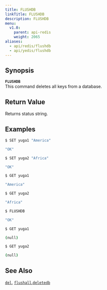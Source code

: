 ```yaml
---
title: FLUSHDB
linkTitle: FLUSHDB
description: FLUSHDB
menu:
  v1.0:
    parent: api-redis
    weight: 2065
aliases:
  - api/redis/flushdb
  - api/yedis/flushdb
---
```


## Synopsis
<b>`FLUSHDB`</b><br>
This command deletes all keys from a database.

## Return Value
Returns status string.

## Examples
```{.sh .copy .separator-dollar}
$ SET yuga1 "America"
```
```sh
"OK"
```
```{.sh .copy .separator-dollar}
$ SET yuga2 "Africa"
```
```sh
"OK"
```
```{.sh .copy .separator-dollar}
$ GET yuga1
```
```sh
"America"
```
```{.sh .copy .separator-dollar}
$ GET yuga2
```
```sh
"Africa"
```
```{.sh .copy .separator-dollar}
$ FLUSHDB
```
```sh
"OK"
```
```{.sh .copy .separator-dollar}
$ GET yuga1
```
```sh
(null)
```
```{.sh .copy .separator-dollar}
$ GET yuga2
```
```sh
(null)
```

## See Also
[`del`](../del/), [`flushall`](../flushall/),[`deletedb`](../deletedb/)
